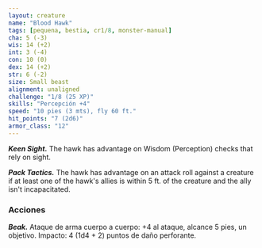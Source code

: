 ```yaml
---
layout: creature
name: "Blood Hawk"
tags: [pequena, bestia, cr1/8, monster-manual]
cha: 5 (-3)
wis: 14 (+2)
int: 3 (-4)
con: 10 (0)
dex: 14 (+2)
str: 6 (-2)
size: Small beast
alignment: unaligned
challenge: "1/8 (25 XP)"
skills: "Percepción +4"
speed: "10 pies (3 mts), fly 60 ft."
hit_points: "7 (2d6)"
armor_class: "12"
---
```


***Keen Sight.*** The hawk has advantage on Wisdom (Perception) checks that rely on sight.

***Pack Tactics.*** The hawk has advantage on an attack roll against a creature if at least one of the hawk's allies is within 5 ft. of the creature and the ally isn't incapacitated.

### Acciones

***Beak.*** Ataque de arma cuerpo a cuerpo: +4 al ataque, alcance 5 pies, un objetivo. Impacto: 4 (1d4 + 2) puntos de daño perforante.